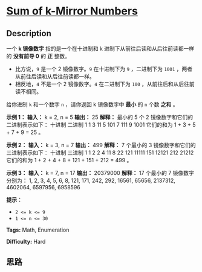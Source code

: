 # [Sum of k-Mirror Numbers][title]

## Description

一个 **k 镜像数字**  指的是一个在十进制和 k 进制下从前往后读和从后往前读都一样的  **没有前导 0**  的  **正**  整数。

  * 比方说，`9` 是一个 2 镜像数字。`9` 在十进制下为 `9` ，二进制下为 `1001` ，两者从前往后读和从后往前读都一样。
  * 相反地，`4` 不是一个 2 镜像数字。`4` 在二进制下为 `100` ，从前往后和从后往前读不相同。

给你进制 `k` 和一个数字 `n` ，请你返回 k 镜像数字中 **最小** 的 `n` 个数 **之和**  。



**示例 1：**
            **输入：** k = 2, n = 5    **输出：** 25    **解释：** 最小的 5 个 2 镜像数字和它们的二进制表示如下：      十进制       二进制        1          1        3          11        5          101        7          111        9          1001    它们的和为 1 + 3 + 5 + 7 + 9 = 25 。    

**示例 2：**
            **输入：** k = 3, n = 7    **输出：** 499    **解释：** 7 个最小的 3 镜像数字和它们的三进制表示如下：      十进制       三进制        1          1        2          2        4          11        8          22        121        11111        151        12121        212        21212    它们的和为 1 + 2 + 4 + 8 + 121 + 151 + 212 = 499 。    

**示例 3：**
            **输入：** k = 7, n = 17    **输出：** 20379000    **解释：** 17 个最小的 7 镜像数字分别为：    1, 2, 3, 4, 5, 6, 8, 121, 171, 242, 292, 16561, 65656, 2137312, 4602064, 6597956, 6958596    



**提示：**

  * `2 <= k <= 9`
  * `1 <= n <= 30`


**Tags:** Math, Enumeration

**Difficulty:** Hard

## 思路

[title]: https://leetcode-cn.com/problems/sum-of-k-mirror-numbers
